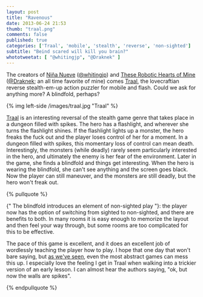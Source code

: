 ```yaml
---
layout: post
title: "Ravenous"
date: 2013-06-24 21:53
thumb: "traal.png"
comments: false
published: true
categories: ['Traal', 'mobile', 'stealth', 'reverse', 'non-sighted']
subtitle: "Beind scared will kill you brain?"
whototweetat: [ "@whitingjp", "@Draknek" ]
---
```


The creators of [Niña Nueve][3] ([@whitingjp][6]) and [These Robotic Hearts of Mine][4] ([@Draknek][7]; an all time favorite of mine) comes [Traal][2], the
lovecraftian reverse stealth-em-up action puzzler for mobile and flash. Could we ask for anything more? A blindfold, perhaps?

<!-- More -->

{% img left-side /images/traal.jpg "Traal" %}

[Traal][2] is an interesting reversal of the stealth game genre that takes place in a dungeon filled with spikes. The hero has a flashlight, and wherever she turns
the flashlight shines. If the flashlight lights up a monster, the hero freaks the fuck out and the player loses control of her for a moment. In a dungeon filled
with spikes, this momentary loss of control can mean death. Interestingly, the monsters (while deadly) rarely seem particularly interested in the hero, and ultimately
the enemy is her fear of the environment. Later in the game, she finds a blindfold and things get interesting. When the hero is wearing the blindfold, she can't see
anything and the screen goes black. Now the player can still maneuver, and the monsters are still deadly, but the hero won't freak out.

{% pullquote %}

{" The blindfold introduces an element of non-sighted play "}: the player now has the option of switching from sighted to non-sighted, and there are benefits to both.
In many rooms it is easy enough to memorize the layout and then feel your way through, but some rooms are too complicated for this to be effective.

The pace of this game is excellent, and it does an excellent job of wordlessly teaching the player how to play. I hope that one day that won't bare saying,
but [as we've seen][8], even the most abstract games can mess this up. I especially love the feeling I get in Traal when walking into a trickier version of an early
lesson. I can almost hear the authors saying, "ok, but now the walls are spikes".

{% endpullquote %}

[2]: http://jonathanwhiting.com/coding/traal/
[3]: http://jonathanwhiting.com/ld/23/
[4]: http://www.newgrounds.com/portal/view/585599
[5]: http://www.draknek.org/games/traal/
[6]: https://twitter.com/whitingjp
[7]: https://twitter.com/draknek
[8]: http://www.arrogantgamer.com/blog/2012/09/22/osmos/
